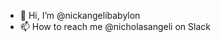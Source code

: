 - 👋 Hi, I’m @nickangelibabylon
- 📫 How to reach me @nicholasangeli on Slack

<!---
nickangelibabylon/nickangelibabylon is a ✨ special ✨ repository because its `README.md` (this file) appears on your GitHub profile.
You can click the Preview link to take a look at your changes.
--->
